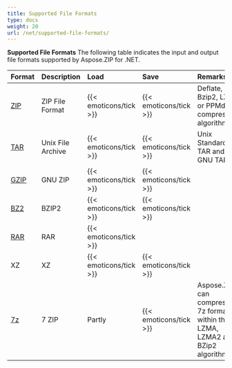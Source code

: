 ```yaml
---
title: Supported File Formats
type: docs
weight: 20
url: /net/supported-file-formats/
---
```


**Supported File Formats**
The following table indicates the input and output file formats supported by Aspose.ZIP for .NET.

|**Format**|**Description**|**Load**|**Save**|**Remarks**|
| :- | :- | :- | :- | :- |
|[ZIP](https://docs.fileformat.com/Compression/ZIP/)|ZIP File Format|{{< emoticons/tick >}}|{{< emoticons/tick >}}|Deflate, Bzip2, LZMA or PPMd compression algorithms.|
|[TAR](https://docs.fileformat.com/compression/tar/)|Unix File Archive|{{< emoticons/tick >}}|{{< emoticons/tick >}}|Unix Standard TAR and GNU TAR|
|[GZIP](https://docs.fileformat.com/compression/gz/)|GNU ZIP|{{< emoticons/tick >}}|{{< emoticons/tick >}}| |
|[BZ2](https://docs.fileformat.com/compression/bz2/)|BZIP2|{{< emoticons/tick >}}|{{< emoticons/tick >}}| |
|[RAR](https://docs.fileformat.com/compression/rar/)|RAR|{{< emoticons/tick >}}| | |
|XZ|XZ|{{< emoticons/tick >}}|{{< emoticons/tick >}}| |
|[7z](https://docs.fileformat.com/compression/7z/)|7 ZIP|Partly|{{< emoticons/tick >}}|Aspose.ZIP can compress to 7z format within the LZMA, LZMA2 and BZip2 algorithms.|

